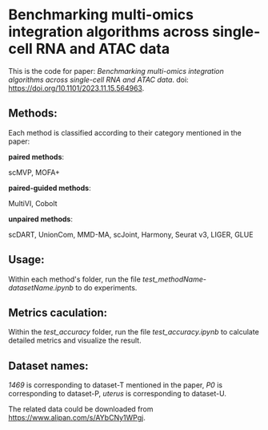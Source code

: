 # Benchmarking multi-omics integration algorithms across single-cell RNA and ATAC data

This is the code for paper: *Benchmarking multi-omics integration algorithms across single-cell RNA and ATAC data*.
doi: https://doi.org/10.1101/2023.11.15.564963.

## Methods:
Each method is classified according to their category mentioned in the paper:

__paired methods__:

scMVP, MOFA+

__paired-guided methods__:

MultiVI, Cobolt

__unpaired methods__:

scDART, UnionCom, MMD-MA, scJoint, Harmony, Seurat v3, LIGER, GLUE

## Usage:
Within each method's folder, run the file *test_methodName-datasetName.ipynb* to do experiments.

## Metrics caculation:
Within the *test_accuracy* folder, run the file *test_accuracy.ipynb* to calculate detailed metrics and visualize the result.

## Dataset names:
*1469* is corresponding to dataset-T mentioned in the paper, *P0* is corresponding to dataset-P, *uterus* is corresponding to dataset-U.

The related data could be downloaded from https://www.alipan.com/s/AYbCNy1WPgj.
